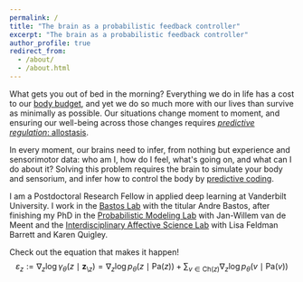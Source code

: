 ```yaml
---
permalink: /
title: "The brain as a probabilistic feedback controller"
excerpt: "The brain as a probabilistic feedback controller"
author_profile: true
redirect_from:
  - /about/
  - /about.html
---
```


What gets you out of bed in the morning? Everything we do in life has a cost to
our [body budget](https://news.northeastern.edu/2020/12/01/your-brain-is-the-worlds-most-proficient-accountant-heres-how/),
and yet we do so much more with our lives than survive as minimally as possible.
Our situations change moment to moment, and ensuring our
well-being across those changes requires [*predictive regulation*: allostasis](https://www.sciencedirect.com/science/article/pii/S0301051121002350).

In every moment, our brains need to infer, from nothing but experience and sensorimotor
data: who am I, how do I feel, what's going on, and what can I do about it? Solving
this problem requires the brain to simulate your body and sensorium, and infer how
to control the body by [predictive coding](https://proceedings.neurips.cc/paper_files/paper/2024/hash/572a6f16ec44f794fb3e0f8a310acbc6-Abstract-Conference.html).

I am a Postdoctoral Research Fellow in applied deep learning at Vanderbilt University.
I work in the [Bastos Lab](https://www.bastoslabvu.com) with the titular Andre Bastos,
after finishing my PhD in the [Probabilistic Modeling Lab](https://jwvdm.github.io/)
with Jan-Willem van de Meent and the [Interdisciplinary Affective Science Lab](https://affective-science.org)
with Lisa Feldman Barrett and Karen Quigley.

Check out the equation that makes it happen!
$$\varepsilon_{z} := \nabla_{z} \log \gamma_{\theta}(z \mid \mathbf{z}_{\setminus z}) = \nabla_{z} \log p_{\theta}(z \mid \mathrm{Pa}(z)) + \sum_{v \in \mathrm{Ch}(z)} \nabla_{z} \log p_{\theta}(v \mid \mathrm{Pa}(v))$$
